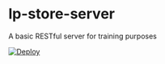 # lp-store-server
A basic RESTful server for training purposes

[![Deploy](https://www.herokucdn.com/deploy/button.svg)](https://heroku.com/deploy)

